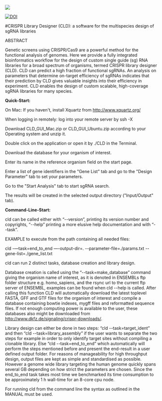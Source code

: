 ![]( https://cdn.rawgit.com/boutroslab/cld/master/logo.png )

[![DOI](https://zenodo.org/badge/20669/fheigwer/cld.svg)](https://zenodo.org/badge/latestdoi/20669/fheigwer/cld)

#CRISPR Library Designer (CLD): a software for the multispecies design of sgRNA libraries

ABSTRACT

Genetic screens using CRISPR/Cas9 are a powerful method for the functional analysis of genomes. Here we provide a fully integrated bioinformatics workflow for the design of custom single guide (sg) RNA libraries for a broad spectrum of organisms, termed CRISPR library designer (CLD). CLD can predict a high fraction of functional sgRNAs. An analysis on parameters that determine on-target efficiency of sgRNAs indicates that their prediction by CLD gives valuable insights into their efficiency in experiment. CLD enables the design of custom scalable, high-coverage sgRNA libraries for many species.

**Quick-Start:**

On Mac: If you haven't, install Xquartz from http://www.xquartz.org/

When logging in remotely: log into your remote server by ssh -X

Download CLD_GUI_Mac.zip or CLD_GUI_Ubuntu.zip according to your Operating system and unzip it.

Double click on the application or open it by ./CLD in the Terminal.

Download the database for your organism of interest.

Enter its name in the reference organism field on the start page.

Enter a list of gene identifiers in the "Gene List" tab and go to the "Design Parameter" tab to set your parameters.

Go to the "Start Analysis" tab to start sgRNA search.

The results will be created in the selected output directory ("Input/Output" tab).

**Command-Line-Start:**

cld can be called either with “--version”, printing its version number and copyrights, 
“--help” printing a more elusive help documentation and with “--task”. 

EXAMPLE to execute from the path containing all needed files:

cld -—task=end_to_end —-output-dir=. --parameter-file=./params.txt --gene-list=./gene_list.txt		    

cld can run 2 distinct tasks, database creation and 
library design.

Database creation is called using the “--task=make_database” command 
	giving the organism name of interest, as it is denoted in ENSEMBLs ftp folder structure
	e.g. homo_sapiens, and the rsync url to the current ftp server of ENSEMBL, examples 
 	can be found when cld  --help is called. After calling this function CLD will 
 	automatically download the latest toplevel FASTA, GFF and GTF files for the organism 
 	of interest and compile a database containing bowtie indexes, mygff files and 
 	reformatted sequence files. If not enough computing power is available to the user, 
 	these databases also might be downloaded from http://www.dkfz.de/signaling/crispr-downloads/. 

Library design can either be done in two steps: “cld 
	 --task=target_ident” and then “cld  --task=library_assembly” if the user wants 
 	to separate the two steps for example in order to only identify target sites without 
 	compiling a clonable library. 
 	Else “cld  --task=end_to_end” which automatically will perform the steps mentioned before 
 	and present the end-result in a user defined output folder. 
 	For reasons of manageability for high throughput design, output files are kept 
 	as simple and standardised as possible. However a genome wide library targeting 
 	the human genome quickly spans several GB depending on how strict the parameters 
 	are chosen. Since the end_to_end task takes most time we benchmarked its time 
 	consumption to be approximately 1 h wall-time for an 8-core cpu node.

 	
For running cld from the command line the syntax as outlined in the MANUAL must be used.

